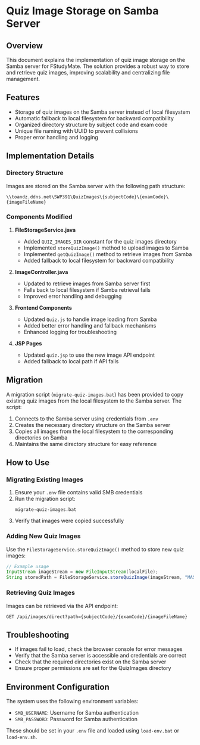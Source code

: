# Quiz Image Storage on Samba Server

## Overview
This document explains the implementation of quiz image storage on the Samba server for FStudyMate. The solution provides a robust way to store and retrieve quiz images, improving scalability and centralizing file management.

## Features
- Storage of quiz images on the Samba server instead of local filesystem
- Automatic fallback to local filesystem for backward compatibility
- Organized directory structure by subject code and exam code
- Unique file naming with UUID to prevent collisions
- Proper error handling and logging

## Implementation Details

### Directory Structure
Images are stored on the Samba server with the following path structure:
```
\\toandz.ddns.net\SWP391\QuizImages\{subjectCode}\{examCode}\{imageFileName}
```

### Components Modified

1. **FileStorageService.java**
   - Added `QUIZ_IMAGES_DIR` constant for the quiz images directory
   - Implemented `storeQuizImage()` method to upload images to Samba
   - Implemented `getQuizImage()` method to retrieve images from Samba
   - Added fallback to local filesystem for backward compatibility

2. **ImageController.java**
   - Updated to retrieve images from Samba server first
   - Falls back to local filesystem if Samba retrieval fails
   - Improved error handling and debugging

3. **Frontend Components**
   - Updated `Quiz.js` to handle image loading from Samba
   - Added better error handling and fallback mechanisms
   - Enhanced logging for troubleshooting

4. **JSP Pages**
   - Updated `quiz.jsp` to use the new image API endpoint
   - Added fallback to local path if API fails

## Migration
A migration script (`migrate-quiz-images.bat`) has been provided to copy existing quiz images from the local filesystem to the Samba server. The script:

1. Connects to the Samba server using credentials from `.env`
2. Creates the necessary directory structure on the Samba server
3. Copies all images from the local filesystem to the corresponding directories on Samba
4. Maintains the same directory structure for easy reference

## How to Use

### Migrating Existing Images
1. Ensure your `.env` file contains valid SMB credentials
2. Run the migration script:
   ```
   migrate-quiz-images.bat
   ```
3. Verify that images were copied successfully

### Adding New Quiz Images
Use the `FileStorageService.storeQuizImage()` method to store new quiz images:

```java
// Example usage
InputStream imageStream = new FileInputStream(localFile);
String storedPath = FileStorageService.storeQuizImage(imageStream, "MAS291", "FA24_RE_349112", "question1.png");
```

### Retrieving Quiz Images
Images can be retrieved via the API endpoint:
```
GET /api/images/direct?path={subjectCode}/{examCode}/{imageFileName}
```

## Troubleshooting
- If images fail to load, check the browser console for error messages
- Verify that the Samba server is accessible and credentials are correct
- Check that the required directories exist on the Samba server
- Ensure proper permissions are set for the QuizImages directory

## Environment Configuration
The system uses the following environment variables:
- `SMB_USERNAME`: Username for Samba authentication
- `SMB_PASSWORD`: Password for Samba authentication

These should be set in your `.env` file and loaded using `load-env.bat` or `load-env.sh`. 